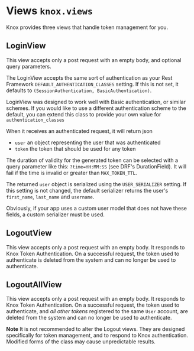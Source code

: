 # Views `knox.views`
Knox provides three views that handle token management for you.

## LoginView
This view accepts only a post request with an empty body, and optional query
parameters.

The LoginView accepts the same sort of authentication as your Rest Framework
`DEFAULT_AUTHENTICATION_CLASSES` setting. If this is not set, it defaults to
`(SessionAuthentication, BasicAuthentication)`.

LoginView was designed to work well with Basic authentication, or similar
schemes. If you would like to use a different authentication scheme to the
default, you can extend this class to provide your own value for
`authentication_classes`

When it receives an authenticated request, it will return json
- `user` an object representing the user that was authenticated
- `token` the token that should be used for any token

The duration of validity for the generated token can be selected with a
query parameter like this: `?time=HH:MM:SS` (see DRF's DurationField).
It will fail if the time is invalid or greater than `MAX_TOKEN_TTL`.

The returned `user` object is serialized using the `USER_SERIALIZER` setting.
If this setting is not changed, the default serializer returns the user's
`first_name`, `last_name` and `username`.

Obviously, if your app uses a custom user model that does not have these fields,
a custom serializer must be used.

## LogoutView
This view accepts only a post request with an empty body.
It responds to Knox Token Authentication. On a successful request,
the token used to authenticate is deleted from the
system and can no longer be used to authenticate.

## LogoutAllView
This view accepts only a post request with an empty body. It responds to Knox Token
Authentication.
On a successful request, the token used to authenticate, and *all other tokens*
registered to the same `User` account, are deleted from the
system and can no longer be used to authenticate.

**Note** It is not recommended to alter the Logout views. They are designed
specifically for token management, and to respond to Knox authentication.
Modified forms of the class may cause unpredictable results.
